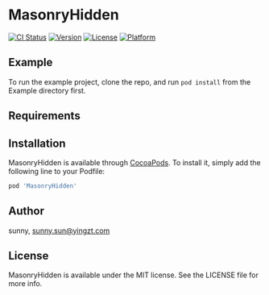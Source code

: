 # MasonryHidden

[![CI Status](https://img.shields.io/travis/lifei321/MasonryHidden.svg?style=flat)](https://travis-ci.org/lifei321/MasonryHidden)
[![Version](https://img.shields.io/cocoapods/v/MasonryHidden.svg?style=flat)](https://cocoapods.org/pods/MasonryHidden)
[![License](https://img.shields.io/cocoapods/l/MasonryHidden.svg?style=flat)](https://cocoapods.org/pods/MasonryHidden)
[![Platform](https://img.shields.io/cocoapods/p/MasonryHidden.svg?style=flat)](https://cocoapods.org/pods/MasonryHidden)

## Example

To run the example project, clone the repo, and run `pod install` from the Example directory first.

## Requirements

## Installation

MasonryHidden is available through [CocoaPods](https://cocoapods.org). To install
it, simply add the following line to your Podfile:

```ruby
pod 'MasonryHidden'
```

## Author

sunny, sunny.sun@yingzt.com

## License

MasonryHidden is available under the MIT license. See the LICENSE file for more info.
